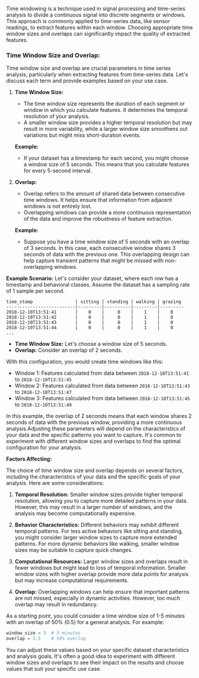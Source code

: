 
Time windowing is a technique used in signal processing and time-series analysis to divide a continuous signal into discrete segments or windows. This approach is commonly applied to time-series data, like sensor readings, to extract features within each window. Choosing appropriate time window sizes and overlaps can significantly impact the quality of extracted features.

### Time Window Size and Overlap:

Time window size and overlap are crucial parameters in time series analysis, particularly when extracting features from time-series data. Let's discuss each term and provide examples based on your use case.

1. **Time Window Size:**
   - The time window size represents the duration of each segment or window in which you calculate features. It determines the temporal resolution of your analysis.
   - A smaller window size provides a higher temporal resolution but may result in more variability, while a larger window size smoothens out variations but might miss short-duration events.

   **Example:**
   - If your dataset has a timestamp for each second, you might choose a window size of 5 seconds. This means that you calculate features for every 5-second interval.

2. **Overlap:**
   - Overlap refers to the amount of shared data between consecutive time windows. It helps ensure that information from adjacent windows is not entirely lost.
   - Overlapping windows can provide a more continuous representation of the data and improve the robustness of feature extraction.

   **Example:**
   - Suppose you have a time window size of 5 seconds with an overlap of 3 seconds. In this case, each consecutive window shares 3 seconds of data with the previous one. This overlapping design can help capture transient patterns that might be missed with non-overlapping windows.

**Example Scenario:**
Let's consider your dataset, where each row has a timestamp and behavioral classes. Assume the dataset has a sampling rate of 1 sample per second.

```plaintext
time_stamp                | sitting | standing | walking | grazing
--------------------------|---------|----------|---------|---------
2018-12-10T13:51:41       |    0    |     0    |    1    |    0
2018-12-10T13:51:42       |    0    |     0    |    1    |    0
2018-12-10T13:51:43       |    0    |     0    |    1    |    0
2018-12-10T13:51:44       |    0    |     0    |    1    |    0
...
```

- **Time Window Size:** Let's choose a window size of 5 seconds.
- **Overlap:** Consider an overlap of 2 seconds.

With this configuration, you would create time windows like this:

- Window 1: Features calculated from data between `2018-12-10T13:51:41` to `2018-12-10T13:51:45`
- Window 2: Features calculated from data between `2018-12-10T13:51:43` to `2018-12-10T13:51:47`
- Window 3: Features calculated from data between `2018-12-10T13:51:45` to `2018-12-10T13:51:49`

In this example, the overlap of 2 seconds means that each window shares 2 seconds of data with the previous window, providing a more continuous analysis.Adjusting these parameters will depend on the characteristics of your data and the specific patterns you want to capture. It's common to experiment with different window sizes and overlaps to find the optimal configuration for your analysis.

**Factors Affecting:**

The choice of time window size and overlap depends on several factors, including the characteristics of your data and the specific goals of your analysis. Here are some considerations:

1. **Temporal Resolution:** Smaller window sizes provide higher temporal resolution, allowing you to capture more detailed patterns in your data. However, this may result in a larger number of windows, and the analysis may become computationally expensive.

2. **Behavior Characteristics:** Different behaviors may exhibit different temporal patterns. For less active behaviors like sitting and standing, you might consider larger window sizes to capture more extended patterns. For more dynamic behaviors like walking, smaller window sizes may be suitable to capture quick changes.

3. **Computational Resources:** Larger window sizes and overlaps result in fewer windows but might lead to loss of temporal information. Smaller window sizes with higher overlap provide more data points for analysis but may increase computational requirements.

4. **Overlap:** Overlapping windows can help ensure that important patterns are not missed, especially in dynamic activities. However, too much overlap may result in redundancy.

As a starting point, you could consider a time window size of 1-5 minutes with an overlap of 50% (0.5) for a general analysis. For example:

```python
window_size = 3  # 3 minutes
overlap = 1.5    # 50% overlap
```

You can adjust these values based on your specific dataset characteristics and analysis goals. It's often a good idea to experiment with different window sizes and overlaps to see their impact on the results and choose values that suit your specific use case.